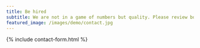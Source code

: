 ```yaml
---
title: Be hired
subtitle: We are not in a game of numbers but quality. Please review both parties' expectations before submitting the form. 
featured_image: /images/demo/contact.jpg
---
```


{% include contact-form.html %}
